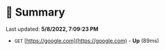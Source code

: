 # 📖 Summary
Last updated: **5/8/2022, 7:09:23 PM**

- `GET` [https://google.com](https://google.com) - **Up** (89ms)
